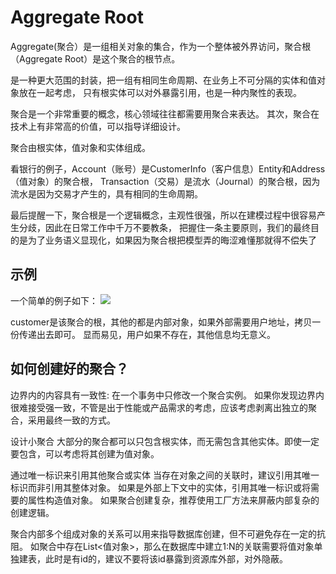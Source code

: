 # Aggregate Root

Aggregate(聚合）是一组相关对象的集合，作为一个整体被外界访问，聚合根（Aggregate Root）是这个聚合的根节点。

是一种更大范围的封装，把一组有相同生命周期、在业务上不可分隔的实体和值对象放在一起考虑，
只有根实体可以对外暴露引用，也是一种内聚性的表现。

聚合是一个非常重要的概念，核心领域往往都需要用聚合来表达。
其次，聚合在技术上有非常高的价值，可以指导详细设计。

聚合由根实体，值对象和实体组成。

看银行的例子，Account（账号）是CustomerInfo（客户信息）Entity和Address（值对象）的聚合根，
Transaction（交易）是流水（Journal）的聚合根，因为流水是因为交易才产生的，具有相同的生命周期。

最后提醒一下，聚合根是一个逻辑概念，主观性很强，所以在建模过程中很容易产生分歧，因此在日常工作中千万不要教条，
把握住一条主要原则，我们的最终目的是为了业务语义显现化，如果因为聚合根把模型弄的晦涩难懂那就得不偿失了

## 示例
一个简单的例子如下：
![](_pic/Aggregates-Customer-example.png)

customer是该聚合的根，其他的都是内部对象，如果外部需要用户地址，拷贝一份传递出去即可。
显而易见，用户如果不存在，其他信息均无意义。

## 如何创建好的聚合？

边界内的内容具有一致性:
    在一个事务中只修改一个聚合实例。
    如果你发现边界内很难接受强一致，不管是出于性能或产品需求的考虑，应该考虑剥离出独立的聚合，采用最终一致的方式。

设计小聚合
    大部分的聚合都可以只包含根实体，而无需包含其他实体。即使一定要包含，可以考虑将其创建为值对象。

通过唯一标识来引用其他聚合或实体
    当存在对象之间的关联时，建议引用其唯一标识而非引用其整体对象。
    如果是外部上下文中的实体，引用其唯一标识或将需要的属性构造值对象。 
    如果聚合创建复杂，推荐使用工厂方法来屏蔽内部复杂的创建逻辑。

聚合内部多个组成对象的关系可以用来指导数据库创建，但不可避免存在一定的抗阻。
如聚合中存在List<值对象>，那么在数据库中建立1:N的关联需要将值对象单独建表，此时是有id的，建议不要将该id暴露到资源库外部，对外隐蔽。

